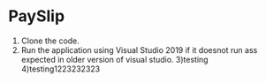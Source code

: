 # PaySlip
1) Clone the code.
2) Run the application using Visual Studio 2019 if it doesnot run ass expected in older version of visual studio.
3)testing
4)testing1223232323
